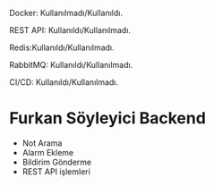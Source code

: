 

Docker: Kullanılmadı/Kullanıldı.

REST API: Kullanıldı/Kullanılmadı.

Redis:Kullanıldı/Kullanılmadı.

RabbitMQ: Kullanıldı/Kullanılmadı.

CI/CD: Kullanıldı/Kullanılmadı.

# Furkan Söyleyici Backend #
- Not Arama
- Alarm Ekleme  
- Bildirim Gönderme  
- REST API işlemleri
